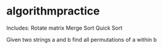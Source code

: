 # algorithmpractice

Includes:
Rotate matrix
Merge Sort
Quick Sort





Given two strings a and b find all permutations of a within b 

